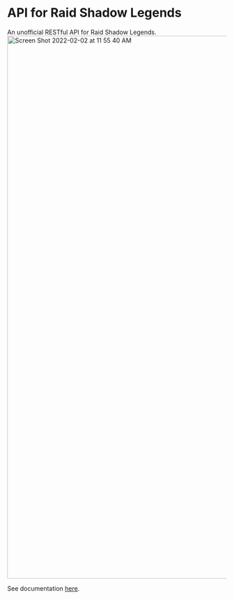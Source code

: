 # API for Raid Shadow Legends
An unofficial RESTful API for Raid Shadow Legends.
<img width="1247" alt="Screen Shot 2022-02-02 at 11 55 40 AM" src="https://user-images.githubusercontent.com/63318084/152200298-23245869-8e4e-4a64-8a0f-5243ab7dd857.png">

See documentation [here](https://raid-data-api.herokuapp.com/documentation).

